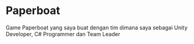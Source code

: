 # Paperboat
Game Paperboat yang saya buat dengan tim dimana saya sebagai Unity Developer, C# Programmer dan Team Leader
